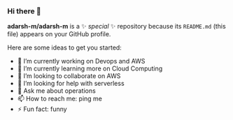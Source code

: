 ### Hi there 👋


**adarsh-m/adarsh-m** is a ✨ _special_ ✨ repository because its `README.md` (this file) appears on your GitHub profile.

Here are some ideas to get you started:

- 🔭 I’m currently working on Devops and AWS
- 🌱 I’m currently learning more on Cloud Computing
- 👯 I’m looking to collaborate on AWS
- 🤔 I’m looking for help with serverless
- 💬 Ask me about operations
- 📫 How to reach me: ping me
- ⚡ Fun fact: funny


